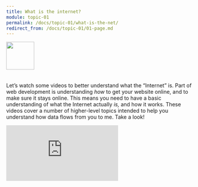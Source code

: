 ```yaml
---
title: What is the internet?
module: topic-01
permalink: /docs/topic-01/what-is-the-net/
redirect_from: /docs/topic-01/01-page.md
---
```


<img src="./../../../img/arrow-divider.svg" style="width: 75px; border: none; margin: 0px 0 20px 0" />

Let’s watch some videos to better understand what the “Internet” is. Part of web development is understanding _how_ to get your website online, and to make sure it stays online. This means you need to have a basic understanding of what the Internet actually _is,_ and how it works. These videos cover a number of higher-level topics intended to help you understand how data flows from you to me. Take a look!

<div class="embed-responsive embed-responsive-16by9"><iframe class="embed-responsive-item" src="https://www.youtube.com/embed/Dxcc6ycZ73M" frameborder="0" allowfullscreen></iframe></div>
